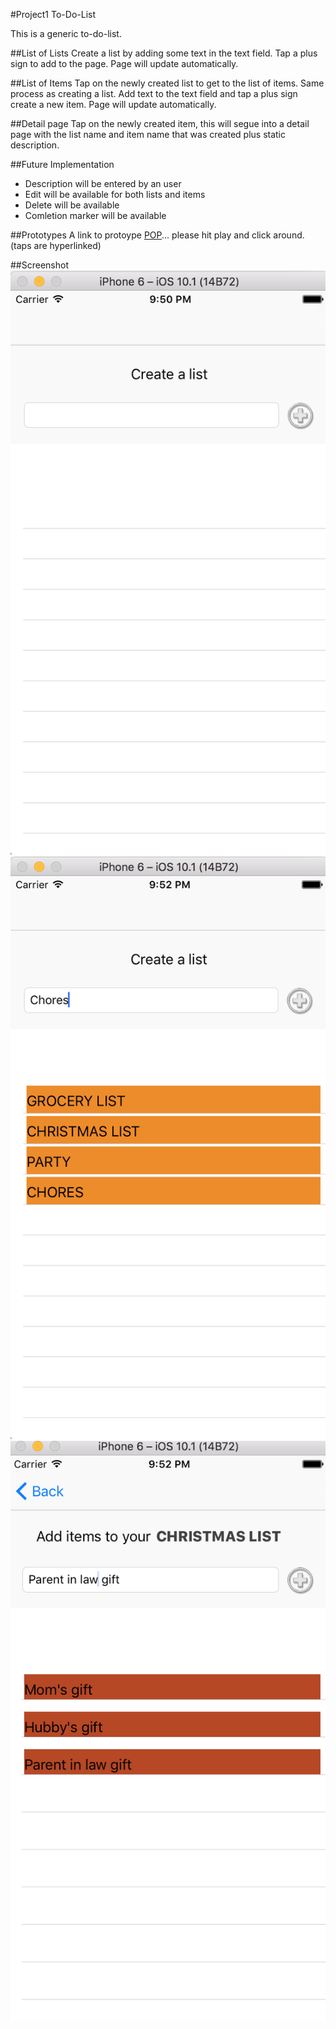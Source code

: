#Project1 To-Do-List

This is a generic to-do-list.  

##List of Lists
Create a list by adding some text in the text field.  Tap a plus sign to add to the page. Page will update automatically.

##List of Items
Tap on the newly created list to get to the list of items. Same process as creating a list. Add text to the text field and tap a plus sign create a new item. Page will update automatically.

##Detail page
Tap on the newly created item, this will segue into a detail page with the list name and item name that was created plus static description.

##Future Implementation
* Description will be entered by an user
* Edit will be available for both lists and items
* Delete will be available
* Comletion marker will be available 

##Prototypes
A link to protoype <a href="https://popapp.in/w/projects/582b2b23645a914e5c43bf7f/mockups/582b2b3b5977f520205dcc71" target="_blank">POP</a>... please hit play and click around. (taps are hyperlinked)

##Screenshot
![Project Image](https://github.com/gyk42/iOS-Class-Project-1/blob/master/images/main.png)
![Project Image](https://github.com/gyk42/iOS-Class-Project-1/blob/master/images/list.png)
![Project Image](https://github.com/gyk42/iOS-Class-Project-1/blob/master/images/item.png)